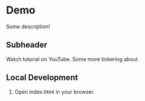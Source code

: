# Demo

Some description!

## Subheader

Watch tutorial on YouTube.
Some more tinkering about.

## Local Development

1. Open index.html in your browser.
